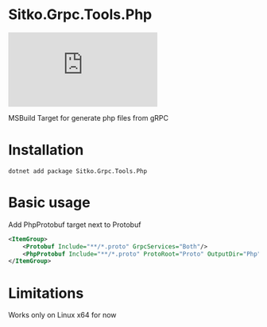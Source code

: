 # Sitko.Grpc.Tools.Php

![Nuget](https://img.shields.io/nuget/v/Sitko.Grpc.Tools.Php)

MSBuild Target for generate php files from gRPC

# Installation

```
dotnet add package Sitko.Grpc.Tools.Php
```

# Basic usage

Add PhpProtobuf target next to Protobuf

```xml
<ItemGroup>
    <Protobuf Include="**/*.proto" GrpcServices="Both"/>
    <PhpProtobuf Include="**/*.proto" ProtoRoot="Proto" OutputDir="Php"/>
</ItemGroup>
```

# Limitations

Works only on Linux x64 for now


